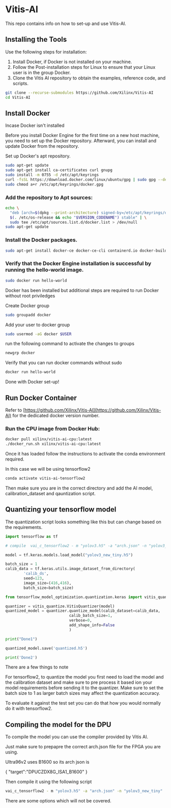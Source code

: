 # Vitis-AI
This repo contains info on how to set-up and use Vitis-AI.

## Installing the Tools

Use the following steps for installation:

1. Install Docker, if Docker is not installed on your machine.
2. Follow the Post-installation steps for Linux to ensure that your Linux user is in the group Docker.
3. Clone the Vitis AI repository to obtain the examples, reference code, and scripts.

```bash
git clone --recurse-submodules https://github.com/Xilinx/Vitis-AI
cd Vitis-AI
```

## Install Docker
Incase Docker isn't installed

Before you install Docker Engine for the first time on a new host machine, you need to set up the Docker repository. Afterward, you can install and update Docker from the repository.

Set up Docker's apt repository.

```bash
sudo apt-get update
sudo apt-get install ca-certificates curl gnupg
sudo install -m 0755 -d /etc/apt/keyrings
curl -fsSL https://download.docker.com/linux/ubuntu/gpg | sudo gpg --dearmor -o /etc/apt/keyrings/docker.gpg
sudo chmod a+r /etc/apt/keyrings/docker.gpg
```
### Add the repository to Apt sources:
```bash
echo \
  "deb [arch=$(dpkg --print-architecture) signed-by=/etc/apt/keyrings/docker.gpg] https://download.docker.com/linux/ubuntu \
  $(. /etc/os-release && echo "$VERSION_CODENAME") stable" | \
  sudo tee /etc/apt/sources.list.d/docker.list > /dev/null
sudo apt-get update
```
### Install the Docker packages.

```bash
sudo apt-get install docker-ce docker-ce-cli containerd.io docker-buildx-plugin docker-compose-plugin
```
### Verify that the Docker Engine installation is successful by running the hello-world image.

```bash
sudo docker run hello-world
```
Docker has been installed but additional steps are required to run Docker without root priviledges

Create Docker group

```bash
sudo groupadd docker
```

Add your user to docker group

```bash
sudo usermod -aG docker $USER
```

run the following command to activate the changes to groups

```bash
newgrp docker
```

Verify that you can run docker commands without sudo

```bash
docker run hello-world
```
Done with Docker set-up!

## Run Docker Container

Refer to [https://github.com/Xilinx/Vitis-AI](https://github.com/Xilinx/Vitis-AI) for the dedicated docker version number.

### Run the CPU image from Docker Hub:

```bash
docker pull xilinx/vitis-ai-cpu:latest
./docker_run.sh xilinx/vitis-ai-cpu:latest
```

Once it has loaded follow the instructions to activate the conda environment required.

In this case we will be using tensorflow2

```bash
conda activate vitis-ai-tensorflow2
```

Then make sure you are in the correct directory and add the AI model, calibration_dataset and qauntization script.

## Quantizing your tensorflow model

The quantization script looks something like this but can change based on the requirements.

```python
import tensorflow as tf

# compile  vai_c_tensorflow2 - m "yolov3.h5" -a "arch.json" -n "yolov3_new_tiny" --options '{"input_shape": "1,224,224,3"}'

model = tf.keras.models.load_model("yolov3_new_tiny.h5")

batch_size = 1
calib_data = tf.keras.utils.image_dataset_from_directory(
        'calib_ds',
        seed=123,
        image_size=(416,416),
        batch_size=batch_size)

from tensorflow_model_optimization.quantization.keras import vitis_quantize

quantizer = vitis_quantize.VitisQuantizer(model)
quantized_model = quantizer.quantize_model(calib_dataset=calib_data,
        				    calib_batch_size=1,
        				    verbose=0,
        			 	    add_shape_info=False
        				    )

print("Done1")

quantized_model.save('quantized.h5')

print('Done2')
```
There are a few things to note

For tensorflow2, to quantize the model you first need to load the model and the calibration dataset and make sure to pre process it based ion your model requirements before sending it to the quantizer. Make sure to set the batch size to 1 as larger batch sizes may affect the quantization accuracy.

To evaluate it against the test set you can do that how you would normally do it with tensorflow2.

## Compiling the model for the DPU

To compile the model you can use the compiler provided by Vitis AI.

Just make sure to prepapre the correct arch.json file for the FPGA you are using.

Ultra96v2 uses B1600 so its arch json is 

{
"target":"DPUCZDX8G_ISA1_B1600"
}

Then compile it using the following script

```bash
vai_c_tensorflow2 - m "yolov3.h5" -a "arch.json" -n "yolov3_new_tiny"
```

There are some options which will not be covered.